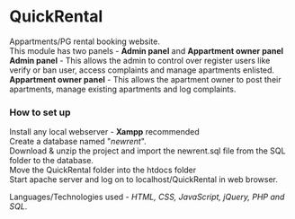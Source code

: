 # QuickRental
Appartments/PG rental booking website.  
This module has two panels - **Admin panel** and **Appartment owner panel**   
**Admin panel** - This allows the admin to control over register users like verify or ban user, access complaints and manage apartments enlisted.  
**Appartment owner panel** - This allows the apartment owner to post their apartments, manage existing apartments and log complaints.  

### How to set up  
Install any local webserver - **Xampp** recommended  
Create a database named "_newrent_".  
Download & unzip the project and import the newrent.sql file from the SQL folder to the database.  
Move the QuickRental folder into the htdocs folder  
Start apache server and log on to localhost/QuickRental in web browser.  

Languages/Technologies used - _HTML, CSS, JavaScript, jQuery, PHP and SQL_.
